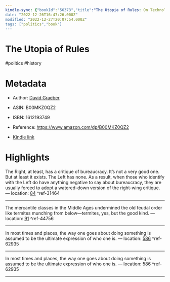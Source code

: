 ```yaml
---
kindle-sync: {"bookId":"56373","title":"The Utopia of Rules: On Technology, Stupidity, and the Secret Joys of Bureaucracy","author":"David Graeber","asin":"B00MKZ0QZ2","lastAnnotatedDate":"2023-08-31","bookImageUrl":"https://m.media-amazon.com/images/I/8160beMcnzL._SY160.jpg","highlightsCount":3}
date: "2022-12-26T16:47:26.000Z"
modified: "2022-12-27T20:07:54.000Z"
tags: ["politics","book"]
---
```

# The Utopia of Rules

#politics #history 

# Metadata

* Author: [David Graeber](https://www.amazon.com/David-Graeber/e/B001IQXM5K/ref=dp_byline_cont_ebooks_1)

* ASIN: B00MKZ0QZ2

* ISBN: 1612193749

* Reference: <https://www.amazon.com/dp/B00MKZ0QZ2>

* [Kindle link](kindle://book?action=open&asin=B00MKZ0QZ2)

# Highlights

The Right, at least, has a critique of bureaucracy. It’s not a very good one. But at least it exists. The Left has none. As a result, when those who identify with the Left do have anything negative to say about bureaucracy, they are usually forced to adopt a watered-down version of the right-wing critique. — location: [84](kindle://book?action=open&asin=B00MKZ0QZ2&location=84) ^ref-31464

---

The mercantile classes in the Middle Ages undermined the old feudal order like termites munching from below—termites, yes, but the good kind. — location: [91](kindle://book?action=open&asin=B00MKZ0QZ2&location=91) ^ref-44756

---

In most times and places, the way one goes about doing something is assumed to be the ultimate expression of who one is. — location: [586](kindle://book?action=open&asin=B00MKZ0QZ2&location=586) ^ref-62935

---

In most times and places, the way one goes about doing something is assumed to be the ultimate expression of who one is. — location: [586](kindle://book?action=open&asin=B00MKZ0QZ2&location=586) ^ref-62935

---
